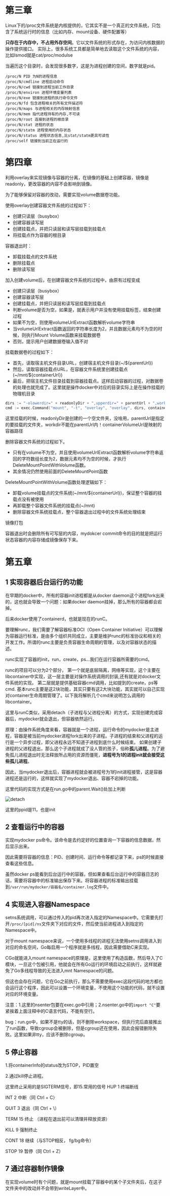 # 第三章

Linux下的/proc文件系统是内核提供的，它其实不是一个真正的文件系统，只包含了系统运行时的信息（比如内存、mount设备、硬件配置等）

**只存在于内存中，不占用外存空间**。它以文件系统的形式存在，为访问内核数据的操作提供接口。
实际上，很多系统工具都是简单地去读取这个文件系统的内容，比如lsmod就是cat/proc/modulse

当遍历这个目录时，会发现很多数字，这是为进程创建的空间，数字就是pid。

```shell
/proc/N PID 为N的进程信息
/proc/N/cmdline 进程启动命令
/proc/N/cwd 链接到进程当前工作目录
/proc/N/environ 进程环境变量列表
/proc/N/exe 链接到进程的执行命令文件
/proc/N/fd 包含进程相关的所有文件描述符
/proc/N/maps 与进程相关的内存映射信息
/proc/N/mem 指代进程持有的内存,不可读
/proc/N/root 连接到进程的根目录
/proc/N/stat 进程的状态
/proc/N/statm 进程使用的内存状态
/proc/N/status 进程状态信息,比stat/statm更具可读性
/proc/self 链接到当前正在运行的
```

# 第四章

利用overlay来实现镜像与容器的分离，在镜像的基础上创建容器，镜像是readonly，更改容器的内容不会影响到镜像。

为了能够保留对容器的改动，需要实现volume数据卷功能。

使用overlay创建容器文件系统的过程如下：
- 创建只读层（busybox）
- 创建容器读写层
- 创建挂载点，并把只读层和读写层挂载到挂载点
- 将挂载点作为容器的根目录

容器退出时：
- 卸载挂载点的文件系统
- 删除挂载点
- 删除读写层

加入创建volume后，在创建容器文件系统的过程中，由原有过程变成
- 创建只读层（busybox）
- 创建容器读写层
- 创建挂载点，并把只读层和读写层挂载到挂载点
- 判断volume是否为空，如果是，就表示用户并没有使用挂载标签，结束创建过程
- 如果不为空，则使用volumeUrlExtract函数解析volume字符串
- 当volumeUrlExtract函数返回的字符串长度为2，并且数据元素均不为空的时候，则执行Mount Volume函数来挂载数据卷
- 否则，提示用户创建数据卷输入值不对

挂载数据卷的过程如下：
- 首先，读取宿主机文件目录URL，创建宿主机文件目录(~/${parentUrl})
- 然后，读取容器挂载点URL，在容器文件系统里创建挂载点(~/mnt/${containerUrl})
- 最后，把宿主机文件目录挂载到容器挂载点。这样启动容器的过程，对数据卷的处理也就完成了。这里就是操作docker中对应的目录实际上是在操作挂载的物理机目录

```go
dirs := "-olowerdir=" + readonlyDir + ",upperdir=" + parentUrl + ",workdir=" + workDir
cmd := exec.Command("mount", "-t", "overlay", "overlay", dirs, containerVolumeUrl)
```
这里挂载的时候，readonlyDir是创建的一个空文件夹，没啥用，parentUrl是指定的要挂载的文件夹，workdir不能在parentUrl内！containerVolumeUrl是映射的容器路径

删除容器文件系统的过程如下。
- 只有在volume不为空，并且使用volumeUrlExtract函数解析volume字符串返回的字符数组长度为2，数据元素均不为空的时候，才执行DeleteMountPointWithVolume函数。
- 其余情况仍然使用前面的DeleteMountPoint函数

DeleteMountPointWithVolume函数处理逻辑如下：
- 卸载volume挂载点的文件系统(~/mnt/${containerUrl})，保证整个容器的挂载点没有被使用
- 再卸载整个容器文件系统的挂载点(~/mnt)
- 删除容器文件系统挂载点，整个容器退出过程中的文件系统处理结束

镜像打包

容器退出时会删除所有可写层的内容，mydokcer commit命令的目的就是把运行状态容器的内容存储成镜像保存下来。

# 第五章

## 1 实现容器后台运行的功能

在早期的docker中，所有的容器init进程都是从docker daemon这个进程fork出来的，这也就会导致一个问题：如果docker daemon挂掉，那么所有的容器都会宕掉。

后来docker使用了containerd，也就是现在的runC。

要理解runc，我们需要了解容器标准OCI（Open Container Initiative）可以理解为容器运行标准，是由多个组织共同成立，主要是维护runc的标准协议和相关的开发工作。所谓的runc主要是负责容器生命周期的管理，以及对容器状态的描述。

runc实现了容器的init，run，create，ps...我们在运行容器所需要的cmd。

runc的项目可以分为2个部分，
第一个就是底层隔离，网络等实现，这个主要在libcontainer中实现，这一层主要是对操作系统调用的封装,还有就是对docker文件系统的实现。
第二层就是提供基础容器cmd调用，比如提到的create，ps等cmd. 基本runc主要是这2块功能，其实只要有这2大块功能，其实就可以自己实现对container生命周期管理了。以下我将解析几个cmd来说明怎么调用的libcontainer。

这里与runC类似，采用detach（子进程与父进程分离）的方式，实现创建完成容器后，mydocker就会退出，但容器依然运行。

原理：由操作系统角度来看，容器就是一个进程，运行命令的mydocker是主进程，容器是被当前mydocker进程fork出来的子进程。子进程的结束和父进程的运行是一个异步过程，即父进程永远不知道子进程到底什么时候结束。
如果创建子进程的父进程退出，那么这个子进程就成了没人管的孩子，俗称**孤儿进程**。为了避免孤儿进程退出时无法释放所占用的资源而僵死，**进程号为1的进程init就会接受这些孤儿进程**。

因此，当mydocker退出后，容器进程就会被进程号为1的init进程接管，这是容器进程还是运行的，这样就实现了mydocker退出、容器不宕掉的功能。

这里代码的实现方式是在run.go中的parent.Wait()处加上判断

![detach](image/detach.png)

这里的ppid是11，也是init
## 2 查看运行中的容器

实现mydocker ps命令。该命令是去约定好的位置查询一下容器的信息数据，然后显示出来。

因此需要将容器的信息：PID、创建时间、运行命令等都记录下来，ps的时候直接查看这些信息。

虽然docker ps能看到后台运行中的容器，但如果查看后台运行中的容器日志的话，需要将容器中的标准输出保存下来。将容器进程的标准输出挂载到``/var/run/mydocker/容器名/container.log``文件中。

## 4 实现进入容器Namespace

setns系统调用，可以通过传入的pid再次进入指定的Namespace中。它需要先打开``/proc/[pid]/ns``文件夹下对应的文件，然后使当前进程进入到指定的Namespace中。

对于mount namespace来说，一个使用多线程的进程无法使用setns调用进入到对应的命名空间，Go每启用一个程序就是多线程，因此需要借助C来实现。

CGo就能进入mount namespace的原理是，这里使用了构造函数，然后导入了C模块，一旦这个包被引用，他就会在所有Go运行的环境启动之前执行，这样就避免了Go多线程导致的无法进入mnt Namespace的问题。

但这也会存在问题，它在Go之前执行，那么不需要使用exec这段代码的地方都也会运行这个程序，因此可以设置一个环境变量，不使用这个功能的代码，就不设置对应的环境变量。

注意：1.这里的nsenter包要在exec.go中引用；2.nsenter.go中的``import "C"``要紧挨着上面注释中的C语言代码，不能有空行。

bug：run.go中，如果不是tty的话，则不删除workspace，但执行完后直接推出了run函数，导致cgroup会被删除，但是cgroup还在使用，因此会报错删除失败。这里如果非tty，应该不删除cgroup。

## 5 停止容器

1.将containerInfo的status改为STOP，PID置空

2.通过kill停止进程。

这里终止采用的是SIGTERM信号，即15.常用的信号
HUP    1    终端断线

INT     2    中断（同 Ctrl + C）

QUIT    3    退出（同 Ctrl + \）

TERM   15    终止 （进程在退出前可以清理并释放资源）

KILL    9    强制终止

CONT   18    继续（与STOP相反， fg/bg命令）

STOP    19    暂停（同 Ctrl + Z）

## 7 通过容器制作镜像

在实现volume时有个问题，就是mount挂载了容器中的某个子文件夹后，在这子文件夹中的改动并不会带到writeLayer中。

